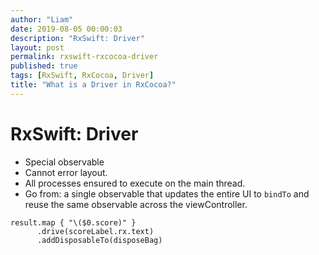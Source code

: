 ```yaml
---
author: "Liam"
date: 2019-08-05 00:00:03
description: "RxSwift: Driver"
layout: post
permalink: rxswift-rxcocoa-driver
published: true
tags: [RxSwift, RxCocoa, Driver]
title: "What is a Driver in RxCocoa?"
---
```


# RxSwift: Driver

- Special observable
- Cannot error layout.
- All processes ensured to execute on the main thread.
- Go from: a single observable that updates the entire UI to `bindTo` and reuse the same observable across the viewController.

```
result.map { "\($0.score)" }
      .drive(scoreLabel.rx.text)
      .addDisposableTo(disposeBag)
```
